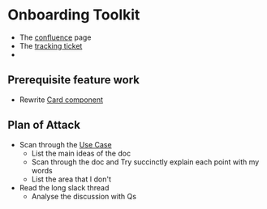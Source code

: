 # Onboarding Toolkit
- The [confluence](https://smartlyio.atlassian.net/wiki/spaces/DUPLO/pages/2895446965/Onboarding+Toolkit) page
- The [tracking ticket](https://smartlyio.atlassian.net/browse/DUPLO-1918)
- 
## Prerequisite feature work 
- Rewrite [Card component](https://smartlyio.atlassian.net/browse/DUPLO-1938)

## Plan of Attack
- Scan through the  [Use Case](https://docs.google.com/document/d/14G9c9KcbKE-vCd0dpTa81ugbIsI9rbFCYWCNAjEvlks/edit)
	- List the main ideas of the doc
	- Scan through the doc and Try succinctly explain each point with my words
	- List the area that I don't 
- Read the long slack thread 
	- Analyse the discussion with Qs